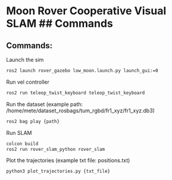 # Moon Rover Cooperative Visual SLAM ## Commands
## Commands:
Launch the sim
```bash
ros2 launch rover_gazebo low_moon.launch.py launch_gui:=0
```
Run vel controller
```bash
ros2 run teleop_twist_keyboard teleop_twist_keyboard
```

Run the dataset (example path: /home/mete/dataset_rosbags/tum_rgbd/fr1_xyz/fr1_xyz.db3)
```bash
ros2 bag play {path}
```

Run SLAM
```bash
colcon build
ros2 run rover_slam_python rover_slam
```

Plot the trajectories (example txt file: positions.txt)
```bash
python3 plot_trajectories.py {txt_file}
```

